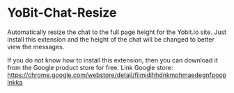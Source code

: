 # YoBit-Chat-Resize
Automatically resize the chat to the full page height for the Yobit.io site. 
Just install this extension and the height of the chat will be changed to better view the messages.

If you do not know how to install this extension, then you can download it from the Google product store for free. 
Link Google store: https://chrome.google.com/webstore/detail/fiimjdjhhdnkmphmaedegnfpooplnkka
